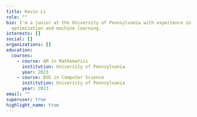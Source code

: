 ```yaml
---
title: Kevin Li
role: ""
bio: I'm a junior at the University of Pennsylvania with experience in
  optimization and machine learning.
interests: []
social: []
organizations: []
education:
  courses:
    - course: AM in Mathematics
      institution: University of Pennsylvania
      year: 2023
    - course: BSE in Computer Science
      institution: University of Pennsylvania
      year: 2023
email: ""
superuser: true
highlight_name: true
---
```

